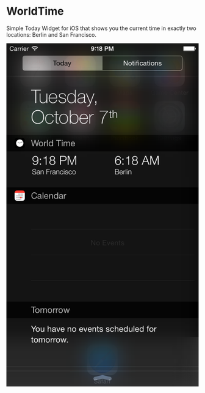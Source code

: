 # WorldTime

Simple Today Widget for iOS that shows you the current time in exactly two locations: Berlin and San Francisco.

![Screenshot](Screenshot.png)